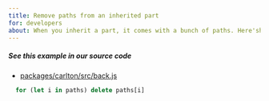```yaml
---
title: Remove paths from an inherited part
for: developers
about: When you inherit a part, it comes with a bunch of paths. Here'show to remove them
---
```


<Note>

##### See this example in our source code

- [packages/carlton/src/back.js](https://github.com/freesewing/freesewing/blob/8474477911daed3c383700ab29c9565883f16d66/packages/carlton/src/back.js#L62)

</Note>

```js
  for (let i in paths) delete paths[i]
```
